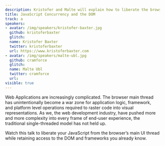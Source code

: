```yaml
---
description: Kristofer and Malte will explain how to liberate the browser's overburdened UI thread while retaining access to the DOM and frameworks you already know.
title: JavaScript Concurrency and the DOM
track: a
speakers:
- avatar: /img/speakers/kristofer-baxter.jpg
  github: kristoferbaxter
  glitch:
  name: Kristofer Baxter
  twitter: kristoferbaxter
  url: https://www.kristoferbaxter.com
- avatar: /img/speakers/malte-ubl.jpg
  github: cramforce
  glitch:
  name: Malte Ubl
  twitter: cramforce
  url:
visible: true
---
```


Web Applications are increasingly complicated. The browser main thread has unintentionally become a war zone for application logic, framework, and platform level operations required to raster code into visual representations. As we, the web development industry, have pushed more and more complexity into every frame of end-user experience, the traditional single-threaded model has not held up.

Watch this talk to liberate your JavaScript from the browser’s main UI thread while retaining access to the DOM and frameworks you already know.
